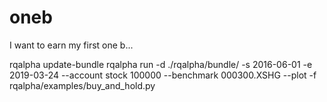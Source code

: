 # oneb
I want to earn my first one b...

rqalpha update-bundle
rqalpha run -d ./rqalpha/bundle/ -s 2016-06-01 -e 2019-03-24 --account stock 100000 --benchmark 000300.XSHG --plot -f rqalpha/examples/buy_and_hold.py
